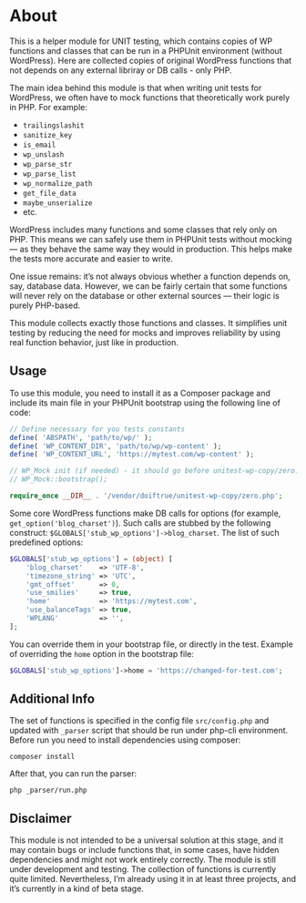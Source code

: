 About
=====
This is a helper module for UNIT testing, which contains copies of WP functions and classes that can be run in a PHPUnit environment (without WordPress). Here are collected copies of original WordPress functions that not depends on any external libriray or DB calls - only PHP.

The main idea behind this module is that when writing unit tests for WordPress, we often have to mock functions that theoretically work purely in PHP. For example:

* `trailingslashit`
* `sanitize_key`
* `is_email`
* `wp_unslash`
* `wp_parse_str`
* `wp_parse_list`
* `wp_normalize_path`
* `get_file_data`
* `maybe_unserialize`
* etc.

WordPress includes many functions and some classes that rely only on PHP. This means we can safely use them in PHPUnit tests without mocking — as they behave the same way they would in production. This helps make the tests more accurate and easier to write.

One issue remains: it’s not always obvious whether a function depends on, say, database data. However, we can be fairly certain that some functions will never rely on the database or other external sources — their logic is purely PHP-based.

This module collects exactly those functions and classes. It simplifies unit testing by reducing the need for mocks and improves reliability by using real function behavior, just like in production.


Usage
-----
To use this module, you need to install it as a Composer package and include its main file in your PHPUnit bootstrap using the following line of code:
```php
// Define necessary for you tests constants
define( 'ABSPATH', 'path/to/wp/' );
define( 'WP_CONTENT_DIR', 'path/to/wp/wp-content' );
define( 'WP_CONTENT_URL', 'https://mytest.com/wp-content' );

// WP_Mock init (if needed) - it should go before unitest-wp-copy/zero.php
// WP_Mock::bootstrap();

require_once __DIR__ . '/vendor/doiftrue/unitest-wp-copy/zero.php';
```

Some core WordPress functions make DB calls for options (for example, `get_option('blog_charset')`). Such calls are stubbed by the following construct: `$GLOBALS['stub_wp_options']->blog_charset`. The list of such predefined options:

```php
$GLOBALS['stub_wp_options'] = (object) [
	'blog_charset'    => 'UTF-8',
	'timezone_string' => 'UTC',
	'gmt_offset'      => 0,
	'use_smilies'     => true,
	'home'            => 'https://mytest.com',
	'use_balanceTags' => true,
	'WPLANG'          => '',
];
```

You can override them in your bootstrap file, or directly in the test. Example of overriding the `home` option in the bootstrap file:
```php
$GLOBALS['stub_wp_options']->home = 'https://changed-for-test.com';
```


Additional Info
---------------
The set of functions is specified in the config file `src/config.php` and updated with ``_parser`` script that should be run under php-cli environment. Before run you need to install dependencies using composer:
```shell
composer install
```
After that, you can run the parser:
```shell
php _parser/run.php
```


Disclaimer
----------
This module is not intended to be a universal solution at this stage, and it may contain bugs or include functions that, in some cases, have hidden dependencies and might not work entirely correctly. The module is still under development and testing. The collection of functions is currently quite limited. Nevertheless, I’m already using it in at least three projects, and it’s currently in a kind of beta stage.

